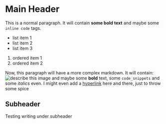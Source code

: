 # Main Header

This is a normal paragraph. It will contain **some bold text**
and maybe some `inline code` tags.

* list item 1
* list item 2
* list item 3

1. ordered item 1
2. ordered item 2

Now, this paragraph will have a more complex markdown. It will contain:
![describe this image](images)
and maybe some **bold** text, some `code_snippets` and some *italics* even.
I might even add a [hyperlink](www.google.com) here and there, just to throw
some spice

## Subheader

Testing writing under subheader

